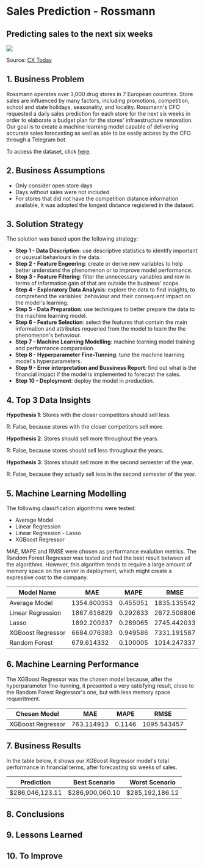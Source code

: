 # Sales Prediction - Rossmann
## Predicting sales to the next six weeks

![](https://www.cxtoday.com/wp-content/uploads/2021/06/Sales-Forecasting-1280x720.jpg)

Source: [CX Today](https://www.cxtoday.com/contact-centre/what-is-sales-forecasting/)


## 1. Business Problem

Rossmann operates over 3,000 drug stores in 7 European countries. Store sales are influenced by many factors, including promotions, competition, school and state holidays, seasonality, and locality.
Rossmann's CFO requested a daily sales prediction for each store for the next six weeks in order to elaborate a budget plan for the stores' infraestructure renovation. Our goal is to create a machine learning model capable of delivering accurate sales forecasting as well as able to be easily access by the CFO through a Telegram bot.

To access the dataset, click [here](https://www.kaggle.com/c/rossmann-store-sales).   

## 2. Business Assumptions

* Only consider open store days
* Days without sales were not included
* For stores that did not have the competition distance information available, it was adopted the longest distance registered in the dataset. 

## 3. Solution Strategy
The solution was based upon the following strategy:

* **Step 1 - Data Description**: use descriptive statistics to identify important or ususual behaviours in the data.
* **Step 2 - Feature Engeering**: create or derive new variables to help better understand the phenomenon or to improve model performance.
* **Step 3 - Feature Filtering**: filter the unnecessary variables and row in terms of information gain of that are outside the business' scope.
* **Step 4 - Exploratory Data Analysis**: explore the data to find insights, to comprehend the variables' behaviour and their consequent impact on the model's learning. 
* **Step 5 - Data Preparation**: use techniques to better prepare the data to the machine learning model. 
* **Step 6 - Feature Selection**: select the features that contain the main information and attributes requeried from the model to learn the the phenomenon's behaviour. 
* **Step 7 - Machine Learning Modelling**: machine learning model training and performance comparasion. 
* **Step 8 - Hyperparameter Fine-Tunning**: tune the machine learning model's hyperparameters.
* **Step 9 - Error interpretation and Bussiness Report**: find out what is the financial impact if the model is implemented to forecast the sales.
* **Step 10 - Deployment**: deploy the model in production. 

## 4. Top 3 Data Insights

**Hypothesis 1**: Stores with the closer competitors should sell less.

R: False, because stores with the closer competitors sell more.

**Hypothesis 2**: Stores should sell more throughout the years.

R: False, because stores should sell less throughout the years.

**Hypothesis 3**: Stores should sell more in the second semester of the year.

R: False, because they actually sell less in the second semester of the year.

## 5. Machine Learning Modelling 

The following classification algorithms were tested:

- Average Model
- Linear Regression
- Linear Regression - Lasso
- XGBoost Regressor

MAE, MAPE and RMSE were chosen as performance evalution metrics. The Random Forest Regressor was tested and had the best result between all the algorithms. However, this algorithm tends to require a large amount of memory space on the server in deployment, which might create a expressive cost to the company.

|     Model Name     |       MAE        |       MAPE         |     RMSE     |   
|--------------------|------------------|--------------------|--------------|
|    Average Model   |    1354.800353   |      0.455051      |  1835.135542 |
|  Linear Regression |    1867.616829   |      0.292633      |  2672.508806 |
|       Lasso        |    1892.200337   |       0.289065     |  2745.442033 |  
|  XGBoost Regressor |    6684.076383   |      0.949586      | 7331.191587  |
|  Random  Forest    |    679.614332    |      0.100005      | 1014.247337  |


## 6. Machine Learning Performance

The XGBoost Regressor was the chosen model because, after the hyperparameter fine-tunning, it presented a very satisfying result, close to the Random Forest Regressor's one, but with less memory space requeritment. 


|    Chosen Model    |       MAE        |       MAPE         |     RMSE     | 
|--------------------|------------------|--------------------|--------------|
|  XGBoost Regressor |    763.114913    |       0.1146       | 1095.543457  |

## 7. Business Results
In the table below, it shows our XGBoost Regressor model's total performance in financial terms, after forecasting six weeks of sales.

|      Prediction     |    Best Scenario    |    Worst Scenario    |
|---------------------|---------------------|----------------------|
|   $286,046,123.11   |   $286,900,060.10   |   $285,192,186.12    |
 

## 8. Conclusions
## 9. Lessons Learned
## 10. To Improve